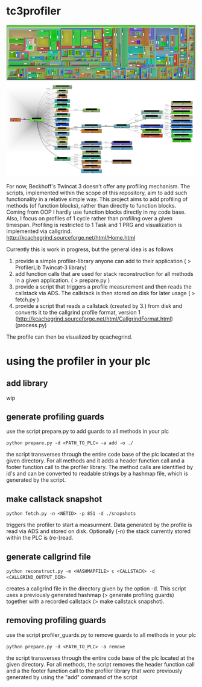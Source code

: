 # tc3profiler

![demo](demo1.png)
![demo](demo2.PNG)

For now, Beckhoff's Twincat 3 doesn't offer any profiling mechanism. The scripts, implemented within the scope of this repository, aim to add such functionality in a relative simple way.
This project aims to add profiling of methods (of function blocks), rather than directly to function blocks. Coming from OOP I hardly use function blocks directly in my code base. 
Also, I focus on profiles of 1 cycle rather than profiling over a given timespan. Profiling is restricted to 1 Task and 1 PRG and visualization is implemented via callgrind. http://kcachegrind.sourceforge.net/html/Home.html

Currently this is work in progress, but the general idea is as follows

1. provide a simple profiler-library anyone can add to their application ( > ProfilerLib Twincat-3 library)
2. add function calls that are used for stack reconstruction for all methods in a given application. ( > prepare.py )
3. provide a script that triggers a profile measurement and then reads the callstack via ADS. The callstack is then stored on disk for later usage ( > fetch.py )
4. provide a script that reads a callstack (created by 3.) from disk and converts it to the callgrind profile format, version 1 (http://kcachegrind.sourceforge.net/html/CallgrindFormat.html) (process.py)

The profile can then be visualized by qcachegrind.

# using the profiler in your plc

## add library
wip

## generate profiling guards
use the script prepare.py to add guards to all methods in your plc

```
python prepare.py -d <PATH_TO_PLC> -a add -o ./
```
the script transverses through the entire code base of the plc located at the given directory. For all methods and it adds a header function call and a footer function call to the profiler library. The method calls are identified by id's and can be converted to readable strings by a hashmap file, which is generated by the script.

## make callstack snapshot
```
python fetch.py -n <NETID> -p 851 -d ./snapshots
```
triggers the profiler to start a measurment. Data generated by the profile is read via ADS and stored on disk. Optionally (-n) the stack currently stored within the PLC is (re-)read.

## generate callgrind file
```
python reconstruct.py -m <HASHMAPFILE> c <CALLSTACK> -d <CALLGRIND_OUTPUT_DIR>
```
creates a callgrind file in the directory given by the option -d. This script uses a previously generated hashmap (> generate profiling guards) together with a recorded callstack (> make callstack snapshot).

## removing profiling guards
use the script profiler_guards.py to remove guards to all methods in your plc

```
python prepare.py -d <PATH_TO_PLC> -a remove
```
the script transverses through the entire code base of the plc located at the given directory. For all methods, the script removes the header function call and a the footer function call to the profiler library that were previously generated by using the "add" command of the script
